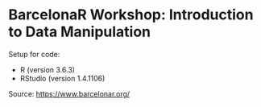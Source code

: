# BarcelonaR Workshop: Introduction to Data Manipulation

Setup for code:

* R (version 3.6.3)
* RStudio (version 1.4.1106)


Source: https://www.barcelonar.org/
